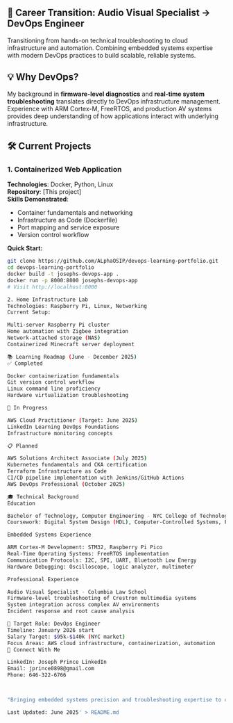 ## 🚀 Career Transition: Audio Visual Specialist → DevOps Engineer

Transitioning from hands-on technical troubleshooting to cloud infrastructure and automation. Combining embedded systems expertise with modern DevOps practices to build scalable, reliable systems.

## 💡 Why DevOps?
My background in **firmware-level diagnostics** and **real-time system troubleshooting** translates directly to DevOps infrastructure management. Experience with ARM Cortex-M, FreeRTOS, and production AV systems provides deep understanding of how applications interact with underlying infrastructure.

## 🛠️ Current Projects

### 1. Containerized Web Application
**Technologies**: Docker, Python, Linux  
**Repository**: [This project]  
**Skills Demonstrated**: 
- Container fundamentals and networking
- Infrastructure as Code (Dockerfile)
- Port mapping and service exposure
- Version control workflow

**Quick Start:**
```bash
git clone https://github.com/ALphaOSIP/devops-learning-portfolio.git
cd devops-learning-portfolio
docker build -t josephs-devops-app .
docker run -p 8000:8000 josephs-devops-app
# Visit http://localhost:8000

2. Home Infrastructure Lab
Technologies: Raspberry Pi, Linux, Networking
Current Setup:

Multi-server Raspberry Pi cluster
Home automation with Zigbee integration
Network-attached storage (NAS)
Containerized Minecraft server deployment

📚 Learning Roadmap (June - December 2025)
✅ Completed

Docker containerization fundamentals
Git version control workflow
Linux command line proficiency
Hardware virtualization troubleshooting

🔄 In Progress

AWS Cloud Practitioner (Target: June 2025)
LinkedIn Learning DevOps Foundations
Infrastructure monitoring concepts

📋 Planned

AWS Solutions Architect Associate (July 2025)
Kubernetes fundamentals and CKA certification
Terraform Infrastructure as Code
CI/CD pipeline implementation with Jenkins/GitHub Actions
AWS DevOps Professional (October 2025)

🎓 Technical Background
Education

Bachelor of Technology, Computer Engineering - NYC College of Technology (December 2024)
Coursework: Digital System Design (HDL), Computer-Controlled Systems, FPGA Development

Embedded Systems Experience

ARM Cortex-M Development: STM32, Raspberry Pi Pico
Real-Time Operating Systems: FreeRTOS implementation
Communication Protocols: I2C, SPI, UART, Bluetooth Low Energy
Hardware Debugging: Oscilloscope, logic analyzer, multimeter

Professional Experience

Audio Visual Specialist - Columbia Law School
Firmware-level troubleshooting of Crestron multimedia systems
System integration across complex AV environments
Incident response and root cause analysis

🎯 Target Role: DevOps Engineer
Timeline: January 2026 start
Salary Target: $95k-$140k (NYC market)
Focus Areas: AWS cloud infrastructure, containerization, automation
🔗 Connect With Me

LinkedIn: Joseph Prince LinkedIn
Email: jprince0898@gmail.com
Phone: 646-322-6766



"Bringing embedded systems precision and troubleshooting expertise to cloud infrastructure and DevOps automation."

Last Updated: June 2025' > README.md